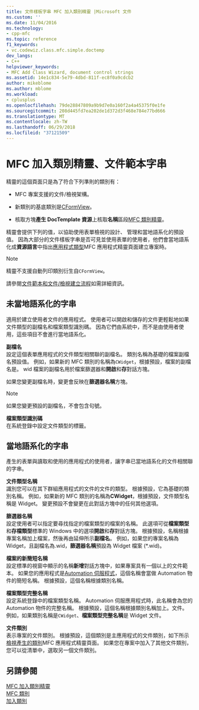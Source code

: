 ```yaml
---
title: 文件樣板字串 MFC 加入類別精靈 |Microsoft 文件
ms.custom: ''
ms.date: 11/04/2016
ms.technology:
- cpp-mfc
ms.topic: reference
f1_keywords:
- vc.codewiz.class.mfc.simple.doctemp
dev_langs:
- C++
helpviewer_keywords:
- MFC Add Class Wizard, document control strings
ms.assetid: 14e1c834-5e79-4dbd-811f-ec8f0a9cdcb2
author: mikeblome
ms.author: mblome
ms.workload:
- cplusplus
ms.openlocfilehash: 79de28847809a9b9d7e0a160f2a4a45375f0e1fe
ms.sourcegitcommit: 208d445fd7ea202de1d372d3f468e784e77bd666
ms.translationtype: MT
ms.contentlocale: zh-TW
ms.lasthandoff: 06/29/2018
ms.locfileid: "37121509"
---
```

# <a name="document-template-strings-mfc-add-class-wizard"></a>MFC 加入類別精靈、文件範本字串
精靈的這個頁面只是為了符合下列準則的類別有：  
  
-   MFC 專案支援的文件/檢視架構。  
  
-   新類別的基底類別是[CFormView](../../mfc/reference/cformview-class.md)。  
  
-   核取方塊**產生 DocTemplate 資源**上核取**名稱**區段[MFC 類別精靈](../../mfc/reference/mfc-add-class-wizard.md)。  
  
 精靈會提供下列的值，以協助使用表單檢視的設計、 管理和當地語系化的預設值。 因為大部分的文件樣板字串是否可見並使用表單的使用者，他們會當地語系化成**資源語言**中指出[應用程式類型](../../mfc/reference/application-type-mfc-application-wizard.md)MFC 應用程式精靈頁面建立專案時。  
  
> [!NOTE]
>  精靈不支援自動列印類別衍生自`CFormView`。  
  
 請參閱[文件範本和文件/檢視建立流程](../../mfc/document-templates-and-the-document-view-creation-process.md)如需詳細資訊。  
  
## <a name="nonlocalized-strings"></a>未當地語系化的字串  
 適用於建立使用者文件的應用程式。 使用者可以開啟和儲存的文件更輕鬆地如果文件類型的副檔名和檔案類型識別碼。 因為它們由系統中，而不是由使用者使用，這些項目不會進行當地語系化。  
  
 **副檔名**  
 設定這個表單應用程式的文件類型相關聯的副檔名。 類別名稱為基礎的檔案副檔名預設值。 例如，如果新的 MFC 類別的名稱為`CWidget`，根據預設，檔案的副檔名是。 wid 檔案的副檔名用於檔案篩選器和**開啟**和**存**對話方塊。  
  
 如果您變更副檔名時，變更會反映在**篩選器名稱**方塊。  
  
> [!NOTE]
>  如果您變更預設的副檔名，不會包含句號。  
  
 **檔案類型識別碼**  
 在系統登錄中設定文件類型的標籤。  
  
## <a name="localized-strings"></a>當地語系化的字串  
 產生的表單與讀取和使用的應用程式的使用者，讓字串已當地語系化的文件相關聯的字串。  
  
 **文件類型名稱**  
 識別您可以在其下群組應用程式的文件的文件的類型。 根據預設，它為基礎的類別名稱。 例如，如果新的 MFC 類別的名稱為**CWidget**，根據預設，文件類型名稱是 Widget。 變更預設不會變更在此對話方塊中的任何其他選項。  
  
 **篩選器名稱**  
 設定使用者可以指定要尋找指定的檔案類型的檔案的名稱。 此選項可從**檔案類型**和**存檔類型**標準的 Windows 中的選項**開啟**和**存**對話方塊。 根據預設，名稱根據專案名稱加上檔案，然後再由延伸所示**副檔名**。 例如，如果您的專案名稱為 Widget，且副檔名為.wid，**篩選器名稱**預設為 Widget 檔案 (*.wid)。  
  
 **檔案的新簡短名稱**  
 設定標準的視窗中顯示的名稱**新增**對話方塊中，如果專案具有一個以上的文件範本。 如果您的應用程式是[Automation 伺服程式](../../mfc/automation-servers.md)，這個名稱會當做 Automation 物件的簡短名稱。 根據預設，這個名稱根據類別名稱。  
  
 **檔案類型完整名稱**  
 設定系統登錄中的檔案類型名稱。 Automation 伺服應用程式時，此名稱會為您的 Automation 物件的完整名稱。 根據預設，這個名稱根據類別名稱加上。文件。 例如，如果類別名稱是`CWidget`、**檔案類型完整名稱**是 Widget 文件。  
  
 **文件類別**  
 表示專案的文件類別。 根據預設，這個類別是主應用程式的文件類別，如下所示[檢視產生的類別](../../mfc/reference/generated-classes-mfc-application-wizard.md)MFC 應用程式精靈頁面。 如果您在專案中加入了其他文件類別，您可以從清單中，選取另一個文件類別。  
  
## <a name="see-also"></a>另請參閱  
 [MFC 加入類別精靈](../../mfc/reference/mfc-add-class-wizard.md)   
 [MFC 類別](../../mfc/reference/adding-an-mfc-class.md)   
 [加入類別](../../ide/adding-a-class-visual-cpp.md)

